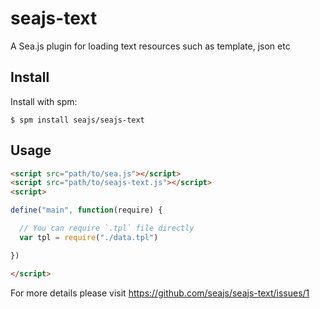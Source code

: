 seajs-text
==========

A Sea.js plugin for loading text resources such as template, json etc


Install
-------

Install with spm:

    $ spm install seajs/seajs-text


Usage
-----

```html
<script src="path/to/sea.js"></script>
<script src="path/to/seajs-text.js"></script>
<script>

define("main", function(require) {

  // You can require `.tpl` file directly
  var tpl = require("./data.tpl")

})

</script>
```

For more details please visit <https://github.com/seajs/seajs-text/issues/1>

